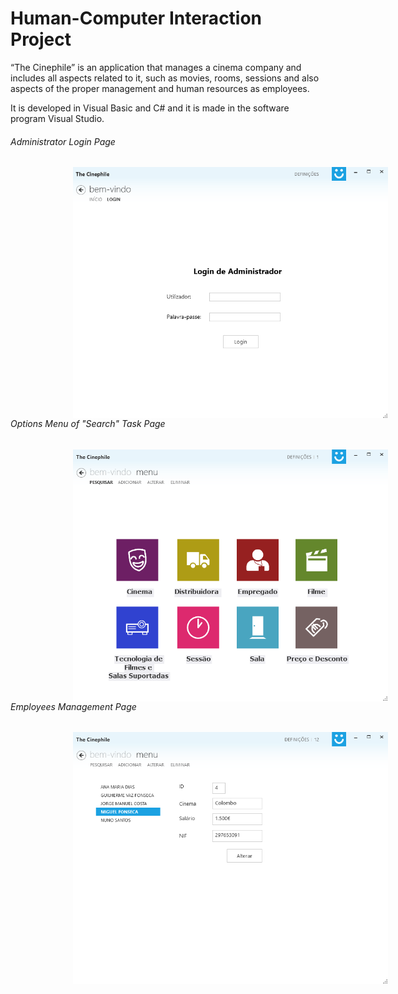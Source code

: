 # Human-Computer Interaction Project

“The Cinephile” is an application that manages a cinema company and includes all aspects related to it, such as movies, rooms, sessions and also aspects of the proper management and human resources as employees.

It is developed in Visual Basic and C# and it is made in the software program Visual Studio.

###### Administrator Login Page

<img align="left" src="/TestIHCNav/Images/5.png" width="700" title="Angular" hspace="100"/>

----

###### Options Menu of "Search" Task Page

<img align="left" src="/TestIHCNav/Images/6.png" width="700" title="Bootstrap" hspace="100"/>

----

###### Employees Management Page

<img align="left" src="/TestIHCNav/Images/2.png" width="700" title="Browsersync" hspace="100"/>

<br/><br/><br/><br/><br/>
